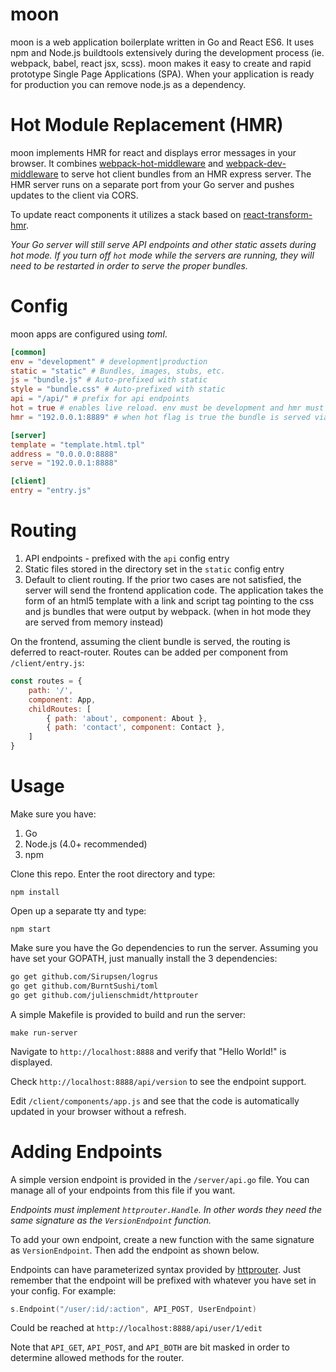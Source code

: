 # moon

moon is a web application boilerplate written in Go and React ES6. It uses npm and Node.js buildtools extensively during the development process (ie. webpack, babel, react jsx, scss). moon makes it easy to create and rapid prototype Single Page Applications (SPA). When your application is ready for production you can remove node.js as a dependency. 

# Hot Module Replacement (HMR)

moon implements HMR for react and displays error messages in your browser. It combines [webpack-hot-middleware](https://github.com/glenjamin/webpack-hot-middleware) and [webpack-dev-middleware](https://github.com/webpack/webpack-dev-middleware) to serve hot client bundles from an HMR express server. The HMR server runs on a separate port from your Go server and pushes updates to the client via CORS.

To update react components it utilizes a stack based on [react-transform-hmr](https://github.com/gaearon/react-transform-hmr). 
 
_Your Go server will still serve API endpoints and other static assets during hot mode. If you turn off `hot` mode while the servers are running, they will need to be restarted in order to serve the proper bundles._

# Config

moon apps are configured using _toml_.

```toml
[common]	
env = "development" # development|production
static = "static" # Bundles, images, stubs, etc. 
js = "bundle.js" # Auto-prefixed with static 
style = "bundle.css" # Auto-prefixed with static 
api = "/api/" # prefix for api endpoints 
hot = true # enables live reload. env must be development and hmr must be set
hmr = "192.0.0.1:8889" # when hot flag is true the bundle is served via jsonp from webpack server 

[server]
template = "template.html.tpl"
address = "0.0.0.0:8888"
serve = "192.0.0.1:8888"

[client]
entry = "entry.js"
```

# Routing

1. API endpoints - prefixed with the `api` config entry 
2. Static files stored in the directory set in the `static` config entry
3. Default to client routing. If the prior two cases are not satisfied, the server will send the frontend application code. The application takes the form of an html5 template with a link and script tag pointing to the css and js bundles that were output by webpack. (when in hot mode they are served from memory instead) 

On the frontend, assuming the client bundle is served, the routing is deferred to react-router. Routes can be added per component from `/client/entry.js`:

```javascript
const routes = {
	path: '/',
	component: App,
	childRoutes: [
		{ path: 'about', component: About },
		{ path: 'contact', component: Contact },
	]
}
```

# Usage

Make sure you have:

1. Go
2. Node.js (4.0+ recommended)
3. npm

Clone this repo. Enter the root directory and type:

`npm install`

Open up a separate tty and type:

`npm start`

Make sure you have the Go dependencies to run the server. Assuming you have set your GOPATH, just manually install the 3 dependencies:

```bash
go get github.com/Sirupsen/logrus
go get github.com/BurntSushi/toml
go get github.com/julienschmidt/httprouter
```

A simple Makefile is provided to build and run the server:

`make run-server`

Navigate to `http://localhost:8888` and verify that "Hello World!" is displayed.

Check `http://localhost:8888/api/version` to see the endpoint support.

Edit `/client/components/app.js` and see that the code is automatically updated in your browser without a refresh.

# Adding Endpoints

A simple version endpoint is provided in the `/server/api.go` file. You can manage all of your endpoints from this file if you want.

_Endpoints must implement `httprouter.Handle`. In other words they need the same signature as the `VersionEndpoint` function._ 

To add your own endpoint, create a new function with the same signature as `VersionEndpoint`. Then add the endpoint as shown below. 

Endpoints can have parameterized syntax provided by [httprouter](https://github.com/julienschmidt/httprouter). Just remember that the endpoint will be prefixed with whatever you have set in your config. For example:

```go
s.Endpoint("/user/:id/:action", API_POST, UserEndpoint)
```

Could be reached at `http://localhost:8888/api/user/1/edit`

Note that `API_GET`, `API_POST`, and `API_BOTH` are bit masked in order to determine allowed methods for the router.
